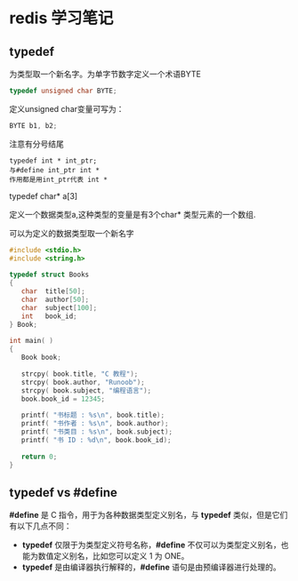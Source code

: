 # redis 学习笔记



## typedef

为类型取一个新名字。为单字节数字定义一个术语BYTE

```c
typedef unsigned char BYTE;
```

定义unsigned char变量可写为：

```c
BYTE b1, b2;
```

注意有分号结尾

```
typedef int * int_ptr;
与#define int_ptr int * 
作用都是用int_ptr代表 int * 
```



typedef char* a[3]

定义一个数据类型a,这种类型的变量是有3个char* 类型元素的一个数组.



可以为定义的数据类型取一个新名字

```c
#include <stdio.h>
#include <string.h>
 
typedef struct Books
{
   char  title[50];
   char  author[50];
   char  subject[100];
   int   book_id;
} Book;
 
int main( )
{
   Book book;
 
   strcpy( book.title, "C 教程");
   strcpy( book.author, "Runoob"); 
   strcpy( book.subject, "编程语言");
   book.book_id = 12345;
 
   printf( "书标题 : %s\n", book.title);
   printf( "书作者 : %s\n", book.author);
   printf( "书类目 : %s\n", book.subject);
   printf( "书 ID : %d\n", book.book_id);
 
   return 0;
}
```

## typedef vs #define

**#define** 是 C 指令，用于为各种数据类型定义别名，与 **typedef** 类似，但是它们有以下几点不同：

- **typedef** 仅限于为类型定义符号名称，**#define** 不仅可以为类型定义别名，也能为数值定义别名，比如您可以定义 1 为 ONE。
- **typedef** 是由编译器执行解释的，**#define** 语句是由预编译器进行处理的。
